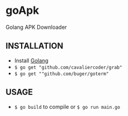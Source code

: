 # goApk
Golang APK Downloader

## INSTALLATION
* Install [Golang](https://golang.org/dl/)
* `$ go get "github.com/cavaliercoder/grab"`
* `$ go get ""github.com/buger/goterm"`

## USAGE
* `$ go build` to compile or `$ go run main.go`
